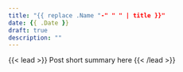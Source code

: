 ```yaml
---
title: "{{ replace .Name "-" " " | title }}"
date: {{ .Date }}
draft: true
description: ""
---
```


{{< lead >}}
Post short summary here
{{< /lead >}}
